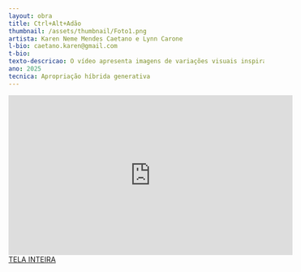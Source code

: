 ```yaml
---
layout: obra
title: Ctrl+Alt+Adão
thumbnail: /assets/thumbnail/Foto1.png
artista: Karen Neme Mendes Caetano e Lynn Carone
l-bio: caetano.karen@gmail.com
t-bio: 
texto-descricao: O vídeo apresenta imagens de variações visuais inspiradas na célebre cena da Criação de Adão, de Michelangelo, reimaginadas a partir de encontros improváveis entre seres, humanos, não humanos e máquina.
ano: 2025
tecnica: Apropriação híbrida generativa
---
```

<iframe width="560" height="315" src="https://www.youtube.com/embed/YYSrD-qE9kg?si=" title="YouTube video player" frameborder="0" allow="accelerometer; autoplay; clipboard-write; encrypted-media; gyroscope; picture-in-picture; web-share" referrerpolicy="strict-origin-when-cross-origin" allowfullscreen></iframe>
<br>
<a href="https://drive.google.com/file/d/1hcypdxbrf3PCroSCtclNuxSCm6k933Ps/view?usp=drive_link" target="_blank">TELA INTEIRA</a>
